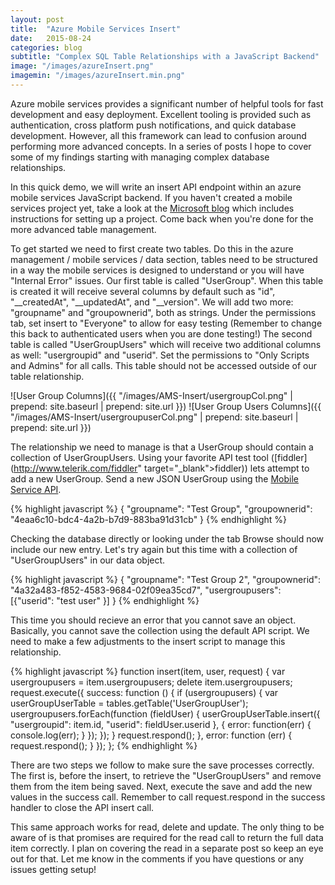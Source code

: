 ```yaml
---
layout: post
title:  "Azure Mobile Services Insert"
date:   2015-08-24
categories: blog
subtitle: "Complex SQL Table Relationships with a JavaScript Backend"
image: "/images/azureInsert.png"
imagemin: "/images/azureInsert.min.png"
---
```


Azure mobile services provides a significant number of helpful tools for fast development and easy deployment. Excellent tooling is provided such as authentication, cross platform push notifications, and quick database development. However, all this framework can lead to confusion around performing more advanced concepts. In a series of posts I hope to cover some of my findings starting with managing complex database relationships.

In this quick demo, we will write an insert API endpoint within an azure mobile services JavaScript backend. If you haven't created a mobile services project yet, take a look at the [Microsoft blog](https://azure.microsoft.com/en-us/documentation/articles/mobile-services-windows-store-javascript-get-started-data/) which includes instructions for setting up a project. Come back when you're done for the more advanced table management.

To get started we need to first create two tables. Do this in the azure management / mobile services / data section, tables need to be structured in a way the mobile services is designed to understand or you will have "Internal Error" issues. Our first table is called "UserGroup". When this table is created it will receive several columns by default such as "id", "__createdAt", "__updatedAt", and "__version". We will add two more: "groupname" and "groupownerid", both as strings. Under the permissions tab, set insert to "Everyone" to allow for easy testing (Remember to change this back to authenticated users when you are done testing!) The second table is called "UserGroupUsers" which will receive two additional columns as well: "usergroupid" and "userid". Set the permissions to "Only Scripts and Admins" for all calls. This table should not be accessed outside of our table relationship.

![User Group Columns]({{ "/images/AMS-Insert/usergroupCol.png" | prepend: site.baseurl | prepend: site.url }})
![User Group Users Columns]({{ "/images/AMS-Insert/usergroupuserCol.png" | prepend: site.baseurl | prepend: site.url }})

The relationship we need to manage is that a UserGroup should contain a collection of UserGroupUsers. Using your favorite API test tool ([fiddler](http://www.telerik.com/fiddler" target="_blank">fiddler)) lets attempt to add a new UserGroup. Send a new JSON UserGroup using the [Mobile Service API](https://msdn.microsoft.com/en-us/library/azure/jj677200.aspx).

{% highlight javascript %}
  { "groupname": "Test Group",
   "groupownerid": "4eaa6c10-bdc4-4a2b-b7d9-883ba91d31cb" }
{% endhighlight %}

Checking the database directly or looking under the tab Browse should now include our new entry. Let's try again but this time with a collection of "UserGroupUsers" in our data object.

{% highlight javascript %}
  { "groupname": "Test Group 2",
   "groupownerid": "4a32a483-f852-4583-9684-02f09ea35cd7",
   "usergroupusers": [{"userid": "test user" }] }
{% endhighlight %}

This time you should recieve an error that you cannot save an object. Basically, you cannot save the collection using the default API script. We need to make a few adjustments to the insert script to manage this relationship.

{% highlight javascript %}
  function insert(item, user, request) {
    var usergroupusers = item.usergroupusers;
    delete item.usergroupusers;
    request.execute({
      success: function () {
        if (usergroupusers) {
          var userGroupUserTable = tables.getTable('UserGroupUser');
          usergroupusers.forEach(function (fieldUser) {
            userGroupUserTable.insert({
			 "usergroupid": item.id,
			 "userid": fieldUser.userid }, {
              error: function(err) {
                console.log(err);
              }
            });
          });
        }
        request.respond();
        },
          error: function (err) {
          request.respond();
        }
    });
  };
{% endhighlight %}

There are two steps we follow to make sure the save processes correctly. The first is, before the insert, to retrieve the "UserGroupUsers" and remove them from the item being saved. Next, execute the save and add the new values in the success call. Remember to call request.respond in the success handler to close the API insert call.

This same approach works for read, delete and update. The only thing to be aware of is that promises are required for the read call to return the full data item correctly. I plan on covering the read in a separate post so keep an eye out for that. Let me know in the comments if you have questions or any issues getting setup!
